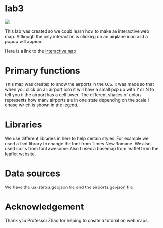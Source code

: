 # lab3

<img src = "https://i.ibb.co/nBz2Xkr/Capture2.png">


This lab was created so we could learn how to make an interactive web map. Although the only interaction is clicking on an airplane icon and a popup will appear.

Here is a link to the [interactive map](https://forechan.github.io/Airports-Web-map/lab3map.html)

# Primary functions

This map was created to show the airports in the U.S.
It was made so that when you click on an airport icon it will have a small pop up with Y or N to tell you if the airport has a cell tower. The different shades of colors represents how many airports are in one state depending on the scale I chose which is shown in the legend.

# Libraries

We use different libraries in here to help certain styles. For example we used a font library to change the font from Times New Romane. We also used icons from font awesome. Also I used a basemap from leaflet from the leaflet website.

# Data sources

We have the us-states.geojson file and the airports.geojson file

# Acknowledgement

Thank you Professor Zhao for helping to create a tutorial on web maps.
